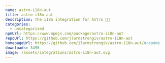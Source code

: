 ```yaml
---
name: astro-i18n-aut
title: astro-i18n-aut
description: The i18n integration for Astro 🧑‍🚀
categories:
  - uncategorized
npmUrl: https://www.npmjs.com/package/astro-i18n-aut
repoUrl: https://github.com/jlarmstrongiv/astro-i18n-aut
homepageUrl: https://github.com/jlarmstrongiv/astro-i18n-aut/#readme
downloads: 3496
image: /assets/integrations/astro-i18n-aut.svg
---
```

